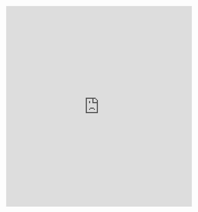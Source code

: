 <iframe title="Chile Presidential Election Results (1st Round)" aria-label="table" id="datawrapper-chart-swDXr" src="https://datawrapper.dwcdn.net/ApipT/3/" scrolling="no" frameborder="0" style="width: 0; min-width: 100% !important; border: none;" height="545"></iframe><script type="text/javascript">!function(){"use strict";window.addEventListener("message",(function(e){if(void 0!==e.data["datawrapper-height"]){var t=document.querySelectorAll("iframe");for(var a in e.data["datawrapper-height"])for(var r=0;r
<br>
 <iframe title="Chile Presidential Election Results (1st Round)" aria-label="table" id="datawrapper-chart-swDXr" src="https://datawrapper.dwcdn.net/lKtUM/5/" scrolling="no" frameborder="0" style="width: 0; min-width: 100% !important; border: none;" height="545"></iframe><script type="text/javascript">!function(){"use strict";window.addEventListener("message",(function(e){if(void 0!==e.data["datawrapper-height"]){var t=document.querySelectorAll("iframe");for(var a in e.data["datawrapper-height"])for(var r=0;r
